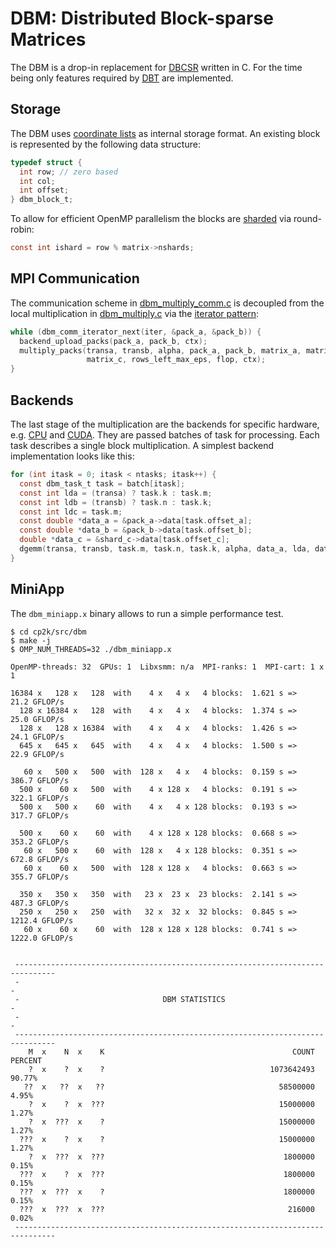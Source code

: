# DBM: Distributed Block-sparse Matrices

The DBM is a drop-in replacement for [DBCSR](https://github.com/cp2k/dbcsr)
written in C. For the time being only features required by [DBT](../dbt/) are implemented.

## Storage

The DBM uses [coordinate lists](<https://en.wikipedia.org/wiki/Sparse_matrix#Coordinate_list_(COO)>)
as internal storage format.
An existing block is represented by the following data structure:

```C
typedef struct {
  int row; // zero based
  int col;
  int offset;
} dbm_block_t;
```

To allow for efficient OpenMP parallelism the blocks are
[sharded](<https://en.wikipedia.org/wiki/Shard_(database_architecture)>) via round-robin:

```C
const int ishard = row % matrix->nshards;
```

## MPI Communication

The communication scheme in [dbm_multiply_comm.c](./dbm_multiply_comm.c) is decoupled
from the local multiplication in [dbm_multiply.c](./dbm_multiply.c) via the
[iterator pattern](https://en.wikipedia.org/wiki/Iterator_pattern):

```C
while (dbm_comm_iterator_next(iter, &pack_a, &pack_b)) {
  backend_upload_packs(pack_a, pack_b, ctx);
  multiply_packs(transa, transb, alpha, pack_a, pack_b, matrix_a, matrix_b,
                 matrix_c, rows_left_max_eps, flop, ctx);
}
```

## Backends

The last stage of the multiplication are the backends for specific hardware, e.g.
[CPU](./dbm_multiply_cpu.c) and [CUDA](./dbm_multiply_cuda.cu).
They are passed batches of task for processing. Each task describes a single block
multiplication. A simplest backend implementation looks like this:

```C
for (int itask = 0; itask < ntasks; itask++) {
  const dbm_task_t task = batch[itask];
  const int lda = (transa) ? task.k : task.m;
  const int ldb = (transb) ? task.n : task.k;
  const int ldc = task.m;
  const double *data_a = &pack_a->data[task.offset_a];
  const double *data_b = &pack_b->data[task.offset_b];
  double *data_c = &shard_c->data[task.offset_c];
  dgemm(transa, transb, task.m, task.n, task.k, alpha, data_a, lda, data_b, ldb, 1.0, data_c, ldc);
}
```

## MiniApp

The `dbm_miniapp.x` binary allows to run a simple performance test.

```shell
$ cd cp2k/src/dbm
$ make -j
$ OMP_NUM_THREADS=32 ./dbm_miniapp.x

OpenMP-threads: 32  GPUs: 1  Libxsmm: n/a  MPI-ranks: 1  MPI-cart: 1 x 1

16384 x   128 x   128  with    4 x   4 x   4 blocks:  1.621 s =>    21.2 GFLOP/s
  128 x 16384 x   128  with    4 x   4 x   4 blocks:  1.374 s =>    25.0 GFLOP/s
  128 x   128 x 16384  with    4 x   4 x   4 blocks:  1.426 s =>    24.1 GFLOP/s
  645 x   645 x   645  with    4 x   4 x   4 blocks:  1.500 s =>    22.9 GFLOP/s

   60 x   500 x   500  with  128 x   4 x   4 blocks:  0.159 s =>   386.7 GFLOP/s
  500 x    60 x   500  with    4 x 128 x   4 blocks:  0.191 s =>   322.1 GFLOP/s
  500 x   500 x    60  with    4 x   4 x 128 blocks:  0.193 s =>   317.7 GFLOP/s

  500 x    60 x    60  with    4 x 128 x 128 blocks:  0.668 s =>   353.2 GFLOP/s
   60 x   500 x    60  with  128 x   4 x 128 blocks:  0.351 s =>   672.8 GFLOP/s
   60 x    60 x   500  with  128 x 128 x   4 blocks:  0.663 s =>   355.7 GFLOP/s

  350 x   350 x   350  with   23 x  23 x  23 blocks:  2.141 s =>   487.3 GFLOP/s
  250 x   250 x   250  with   32 x  32 x  32 blocks:  0.845 s =>  1212.4 GFLOP/s
   60 x    60 x    60  with  128 x 128 x 128 blocks:  0.741 s =>  1222.0 GFLOP/s


 -------------------------------------------------------------------------------
 -                                                                             -
 -                                DBM STATISTICS                               -
 -                                                                             -
 -------------------------------------------------------------------------------
    M  x    N  x    K                                          COUNT     PERCENT
    ?  x    ?  x    ?                                     1073642493      90.77%
   ??  x   ??  x   ??                                       58500000       4.95%
    ?  x    ?  x  ???                                       15000000       1.27%
    ?  x  ???  x    ?                                       15000000       1.27%
  ???  x    ?  x    ?                                       15000000       1.27%
    ?  x  ???  x  ???                                        1800000       0.15%
  ???  x    ?  x  ???                                        1800000       0.15%
  ???  x  ???  x    ?                                        1800000       0.15%
  ???  x  ???  x  ???                                         216000       0.02%
 -------------------------------------------------------------------------------
```
